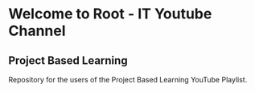 # Welcome to Root - IT Youtube Channel
## Project Based Learning
Repository for the users of the Project Based Learning YouTube Playlist.
